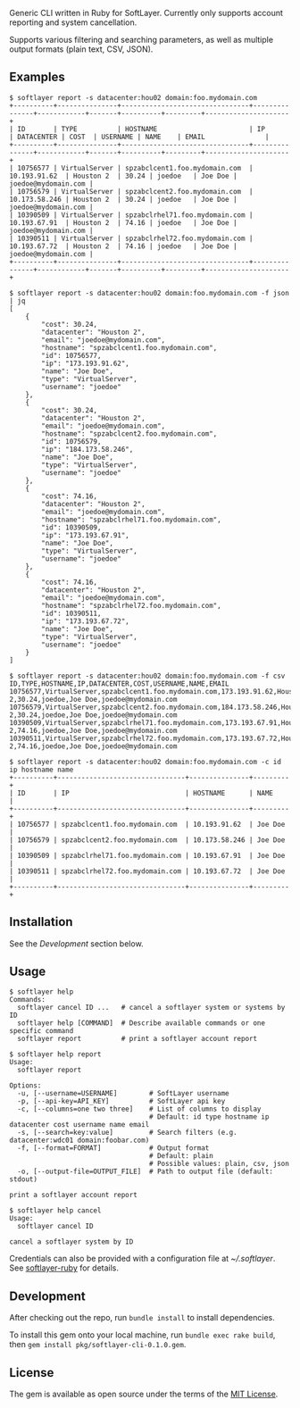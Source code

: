 Generic CLI written in Ruby for SoftLayer. Currently only supports account reporting and system cancellation.

Supports various filtering and searching parameters, as well as multiple output formats (plain text,
 CSV, JSON).

## Examples

    $ softlayer report -s datacenter:hou02 domain:foo.mydomain.com
    +----------+---------------+--------------------------------+---------------+------------+-------+----------+---------+---------------------+
    | ID       | TYPE          | HOSTNAME                       | IP            | DATACENTER | COST  | USERNAME | NAME    | EMAIL               |
    +----------+---------------+--------------------------------+---------------+------------+-------+----------+---------+---------------------+
    | 10756577 | VirtualServer | spzabclcent1.foo.mydomain.com  | 10.193.91.62  | Houston 2  | 30.24 | joedoe   | Joe Doe | joedoe@mydomain.com |
    | 10756579 | VirtualServer | spzabclcent2.foo.mydomain.com  | 10.173.58.246 | Houston 2  | 30.24 | joedoe   | Joe Doe | joedoe@mydomain.com |
    | 10390509 | VirtualServer | spzabclrhel71.foo.mydomain.com | 10.193.67.91  | Houston 2  | 74.16 | joedoe   | Joe Doe | joedoe@mydomain.com |
    | 10390511 | VirtualServer | spzabclrhel72.foo.mydomain.com | 10.193.67.72  | Houston 2  | 74.16 | joedoe   | Joe Doe | joedoe@mydomain.com |
    +----------+---------------+--------------------------------+---------------+------------+-------+----------+---------+---------------------+

    $ softlayer report -s datacenter:hou02 domain:foo.mydomain.com -f json | jq
    [
        {
            "cost": 30.24,
            "datacenter": "Houston 2",
            "email": "joedoe@mydomain.com",
            "hostname": "spzabclcent1.foo.mydomain.com",
            "id": 10756577,
            "ip": "173.193.91.62",
            "name": "Joe Doe",
            "type": "VirtualServer",
            "username": "joedoe"
        },
        {
            "cost": 30.24,
            "datacenter": "Houston 2",
            "email": "joedoe@mydomain.com",
            "hostname": "spzabclcent2.foo.mydomain.com",
            "id": 10756579,
            "ip": "184.173.58.246",
            "name": "Joe Doe",
            "type": "VirtualServer",
            "username": "joedoe"
        },
        {
            "cost": 74.16,
            "datacenter": "Houston 2",
            "email": "joedoe@mydomain.com",
            "hostname": "spzabclrhel71.foo.mydomain.com",
            "id": 10390509,
            "ip": "173.193.67.91",
            "name": "Joe Doe",
            "type": "VirtualServer",
            "username": "joedoe"
        },
        {
            "cost": 74.16,
            "datacenter": "Houston 2",
            "email": "joedoe@mydomain.com",
            "hostname": "spzabclrhel72.foo.mydomain.com",
            "id": 10390511,
            "ip": "173.193.67.72",
            "name": "Joe Doe",
            "type": "VirtualServer",
            "username": "joedoe"
        }
    ]

    $ softlayer report -s datacenter:hou02 domain:foo.mydomain.com -f csv
    ID,TYPE,HOSTNAME,IP,DATACENTER,COST,USERNAME,NAME,EMAIL
    10756577,VirtualServer,spzabclcent1.foo.mydomain.com,173.193.91.62,Houston 2,30.24,joedoe,Joe Doe,joedoe@mydomain.com
    10756579,VirtualServer,spzabclcent2.foo.mydomain.com,184.173.58.246,Houston 2,30.24,joedoe,Joe Doe,joedoe@mydomain.com
    10390509,VirtualServer,spzabclrhel71.foo.mydomain.com,173.193.67.91,Houston 2,74.16,joedoe,Joe Doe,joedoe@mydomain.com
    10390511,VirtualServer,spzabclrhel72.foo.mydomain.com,173.193.67.72,Houston 2,74.16,joedoe,Joe Doe,joedoe@mydomain.com

    $ softlayer report -s datacenter:hou02 domain:foo.mydomain.com -c id ip hostname name
    +----------+--------------------------------+---------------+---------+
    | ID       | IP                             | HOSTNAME      | NAME    |
    +----------+--------------------------------+---------------+---------+
    | 10756577 | spzabclcent1.foo.mydomain.com  | 10.193.91.62  | Joe Doe |
    | 10756579 | spzabclcent2.foo.mydomain.com  | 10.173.58.246 | Joe Doe |
    | 10390509 | spzabclrhel71.foo.mydomain.com | 10.193.67.91  | Joe Doe |
    | 10390511 | spzabclrhel72.foo.mydomain.com | 10.193.67.72  | Joe Doe |
    +----------+--------------------------------+---------------+---------+

## Installation

See the _Development_ section below.

## Usage

    $ softlayer help
    Commands:
      softlayer cancel ID ...   # cancel a softlayer system or systems by ID
      softlayer help [COMMAND]  # Describe available commands or one specific command
      softlayer report          # print a softlayer account report

    $ softlayer help report
    Usage:
      softlayer report

    Options:
      -u, [--username=USERNAME]        # SoftLayer username
      -p, [--api-key=API_KEY]          # SoftLayer api key
      -c, [--columns=one two three]    # List of columns to display
                                       # Default: id type hostname ip datacenter cost username name email
      -s, [--search=key:value]         # Search filters (e.g. datacenter:wdc01 domain:foobar.com)
      -f, [--format=FORMAT]            # Output format
                                       # Default: plain
                                       # Possible values: plain, csv, json
      -o, [--output-file=OUTPUT_FILE]  # Path to output file (default: stdout)

    print a softlayer account report

    $ softlayer help cancel
    Usage:
      softlayer cancel ID

    cancel a softlayer system by ID

Credentials can also be provided with a configuration file at _~/.softlayer_. See [softlayer-ruby](https://github.com/softlayer/softlayer-ruby/blob/master/lib/softlayer/Config.rb#L11) for details.

## Development

After checking out the repo, run `bundle install` to install dependencies.

To install this gem onto your local machine, run `bundle exec rake build`, then `gem install pkg/softlayer-cli-0.1.0.gem`.

## License

The gem is available as open source under the terms of the [MIT License](http://opensource.org/licenses/MIT).

